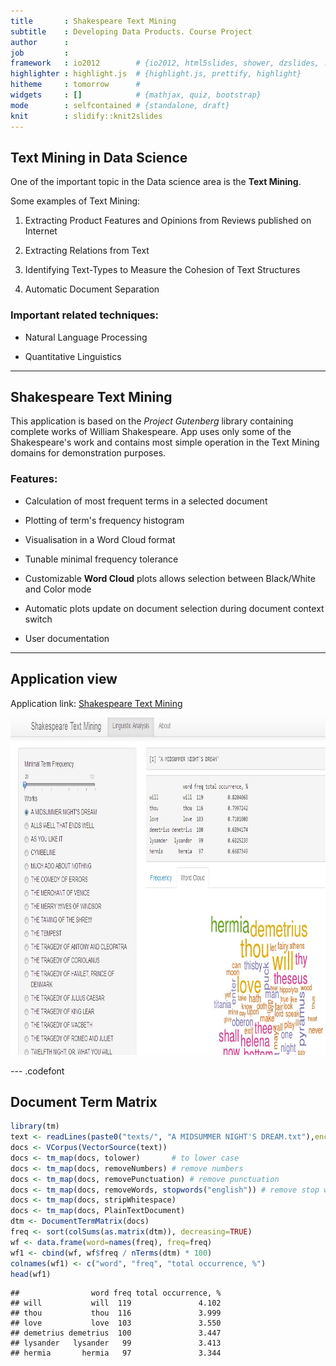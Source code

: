 ```yaml
---
title       : Shakespeare Text Mining
subtitle    : Developing Data Products. Course Project
author      : 
job         : 
framework   : io2012        # {io2012, html5slides, shower, dzslides, ...}
highlighter : highlight.js  # {highlight.js, prettify, highlight}
hitheme     : tomorrow      # 
widgets     : []            # {mathjax, quiz, bootstrap}
mode        : selfcontained # {standalone, draft}
knit        : slidify::knit2slides
---
```


## Text Mining in Data Science

One of the important topic in the Data science area is the **Text Mining**. 

Some examples of Text Mining:

1. Extracting Product Features and Opinions from Reviews published on Internet

2. Extracting Relations from Text

3. Identifying Text-Types to Measure the Cohesion of Text Structures

4. Automatic Document Separation

### Important related techniques:

- Natural Language Processing

- Quantitative Linguistics


---

## Shakespeare Text Mining

This application is based on the *Project Gutenberg* library containing complete works of William Shakespeare. App uses only some of the Shakespeare's work and contains most simple operation in the Text Mining domains for demonstration purposes.
### Features:

- Calculation of most frequent terms in a selected document

- Plotting of term's frequency histogram

- Visualisation in a Word Cloud format

- Tunable minimal frequency tolerance

- Customizable **Word Cloud** plots allows selection between Black/White and Color mode

- Automatic plots update on document selection during document context switch

- User documentation

---


## Application view 

Application link: <a href="http://zhuchel.shinyapps.io/DevelopDataProducts"> Shakespeare Text Mining</a> 

 <img src="pic.jpg" alt="./pic.gpg" height="540" width="700"> 











--- .codefont 


## Document Term Matrix


```r
library(tm)
text <- readLines(paste0("texts/", "A MIDSUMMER NIGHT'S DREAM.txt"),encoding="UTF-8")
docs <- VCorpus(VectorSource(text))
docs <- tm_map(docs, tolower)       # to lower case
docs <- tm_map(docs, removeNumbers) # remove numbers
docs <- tm_map(docs, removePunctuation) # remove punctuation
docs <- tm_map(docs, removeWords, stopwords("english")) # remove stop words
docs <- tm_map(docs, stripWhitespace)
docs <- tm_map(docs, PlainTextDocument)
dtm <- DocumentTermMatrix(docs)  
freq <- sort(colSums(as.matrix(dtm)), decreasing=TRUE) 
wf <- data.frame(word=names(freq), freq=freq)
wf1 <- cbind(wf, wf$freq / nTerms(dtm) * 100)
colnames(wf1) <- c("word", "freq", "total occurrence, %")
head(wf1)  
```

```
##                word freq total occurrence, %
## will           will  119               4.102
## thou           thou  116               3.999
## love           love  103               3.550
## demetrius demetrius  100               3.447
## lysander   lysander   99               3.413
## hermia       hermia   97               3.344
```




